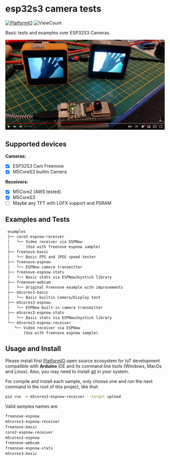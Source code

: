 # esp32s3 camera tests

[![PlatformIO](https://github.com/hpsaturn/esp32s3-cam/workflows/PlatformIO/badge.svg)](https://github.com/hpsaturn/esp32s3-cam/actions/) ![ViewCount](https://views.whatilearened.today/views/github/hpsaturn/esp32s3-cam.svg)  

Basic tests and examples over ESP32S3 Cameras.

[![video demo](pictures/youtube.jpg)](https://youtu.be/zXIzP1TGlpA)

## Supported devices

**Cameras:**

- [x] ESP32S3 Cam Freenove
- [x] M5CoreS3 builtin Camera

**Receivers:**

- [x] M5Core2 (AWS tested)
- [x] M5CoreS3
- [ ] Maybe any TFT with LGFX support and PSRAM

## Examples and Tests

```
 examples
 ├── core2-espnow-receiver
 │   └── Video receiver via ESPNow 
 │       (Use with freenove espnow sample)
 ├── freenove-basic
 │   └── Basic FPS and JPEG speed tester
 ├── freenove-espnow
 │   └── ESPNow camera transmitter
 ├── freenove-espnow-stats
 │   └── Basic stats via ESPNowJoystick library
 ├── freenove-webcam
 │   └── Original Freenove example with improvements
 ├── m5cores3-basic
 │   └── Basic builtin Camera/Display test
 ├── m5cores3-espnow
 │   └── ESPNow built-in camera transmitter
 ├── m5cores3-espnow-stats
 │   └── Basic stats via ESPNowJoystick library
 └── m5cores3-espnow-receiver
    └── Video receiver via ESPNow 
        (Use with freenove espnow sample)
```

## Usage and Install

Please install first [PlatformIO](http://platformio.org/) open source ecosystem for IoT development compatible with **Arduino** IDE and its command line tools (Windows, MacOs and Linux). Also, you may need to install [git](http://git-scm.com/) in your system.

For compile and install each sample, only choose one and run the next command in the root of this project, like that:

```bash
pio run -e m5cores3-espnow-receiver --target upload
```

Valid samples names are: 

```bash
freenove-espnow 
m5cores3-espnow-receiver
freenove-basic 
core2-espnow-receiver
m5cores3-espnow
freenove-webcam
freenove-espnow-stats
m5cores3-basic
```
